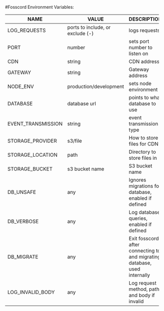 #Fosscord Environment Variables:

| NAME               | VALUE                            | DESCRIPTION                                                               |
| ------------------ | -------------------------------- | ------------------------------------------------------------------------- |
| LOG_REQUESTS       | ports to include, or exclude (-) | logs requests                                                             |
| PORT               | number                           | sets port number to listen on                                             |
| CDN                | string                           | CDN address                                                               |
| GATEWAY            | string                           | Gateway address                                                           |
| NODE_ENV           | production/development           | sets node environment                                                     |
| DATABASE           | database url                     | points to what database to use                                            |
| EVENT_TRANSMISSION | string                           | event transmission type                                                   |
| STORAGE_PROVIDER   | s3/file                          | How to store files for CDN                                                |
| STORAGE_LOCATION   | path                             | Directory to store files in                                               |
| STORAGE_BUCKET     | s3 bucket name                   | S3 bucket name                                                            |
| DB_UNSAFE          | any                              | Ignores migrations for database, enabled if defined                       |
| DB_VERBOSE         | any                              | Log database queries, enabled if defined                                  |
| DB_MIGRATE         | any                              | Exit fosscord after connecting to and migrating database, used internally |
| LOG_INVALID_BODY   | any                              | Log request method, path and body if invalid                              |
